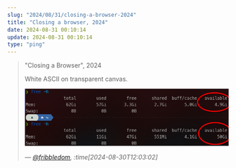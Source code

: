 ```yaml
---
slug: "2024/08/31/closing-a-browser-2024"
title: "Closing a browser, 2024"
date: 2024-08-31 00:10:14
update: 2024-08-31 00:10:14
type: "ping"
---
```


> "Closing a Browser", 2024
> 
> White ASCII on transparent canvas.
>
> ![A screenshot of the "free" CLI util showing 45GB RAM being freed by closing a browser.](./images/2024-08-31-00-10-14-closing-a-browser-2024-01.png)
> 
> <cite>&mdash; [@fribbledom](https://mastodon.social/@fribbledom/113049572616177644), :time[2024-08-30T12:03:02]</cite>
